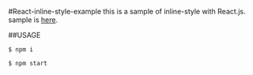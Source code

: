 #React-inline-style-example
this is a sample of inline-style with React.js.
sample is [here](https://takahiro-saeki.github.io/react-inline-style-example/).

##USAGE
```
$ npm i
```

```
$ npm start
```
